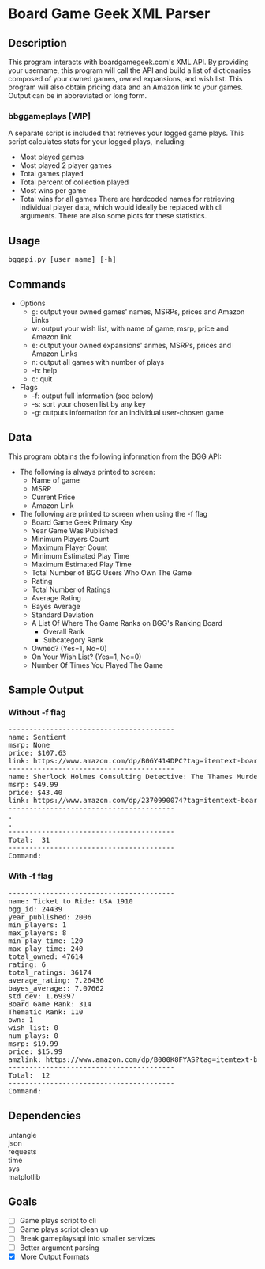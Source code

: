 # Board Game Geek XML Parser
## Description
This program interacts with boardgamegeek.com's XML API.  By providing your username, this program will call the API and build a list of dictionaries composed of your owned games, owned expansions, and wish list.  This program will also obtain pricing data and an Amazon link to your games.  Output can be in abbreviated or long form.
### bbggameplays [WIP]
A separate script is included that retrieves your logged game plays.  This script calculates stats for your logged plays, including:
  - Most played games
  - Most played 2 player games
  - Total games played
  - Total percent of collection played
  - Most wins per game
  - Total wins for all games
There are hardcoded names for retrieving individual player data, which would ideally be replaced with cli arguments. There are also some plots for these statistics.
## Usage
<pre>bggapi.py [user name] [-h]</pre>
## Commands
- Options
  - g: output your owned games' names, MSRPs, prices and Amazon Links
  - w: output your wish list, with name of game, msrp, price and Amazon link
  - e: output your owned expansions' anmes, MSRPs, prices and Amazon Links
  - n: output all games with number of plays
  - -h: help
  - q: quit
- Flags
  - -f: output full information (see below)
  - -s: sort your chosen list by any key
  - -g: outputs information for an individual user-chosen game
## Data
This program obtains the following information from the BGG API:<br>
- The following is always printed to screen:
  - Name of game
  - MSRP
  - Current Price
  - Amazon Link
- The following are printed to screen when using the -f flag
  - Board Game Geek Primary Key
  - Year Game Was Published
  - Minimum Players Count
  - Maximum Player Count
  - Minimum Estimated Play Time
  - Maximum Estimated Play Time
  - Total Number of BGG Users Who Own The Game
  - Rating
  - Total Number of Ratings
  - Average Rating
  - Bayes Average
  - Standard Deviation
  - A List Of Where The Game Ranks on BGG's Ranking Board
    - Overall Rank
    - Subcategory Rank
  - Owned? (Yes=1, No=0)
  - On Your Wish List? (Yes=1, No=0)
  - Number Of Times You Played The Game
## Sample Output
### Without -f flag
<pre>----------------------------------------
name: Sentient
msrp: None
price: $107.63
link: https://www.amazon.com/dp/B06Y414DPC?tag=itemtext-boardgamegeek-20&linkCode=ogi&th=1&psc=1
----------------------------------------
name: Sherlock Holmes Consulting Detective: The Thames Murders & Other Cases
msrp: $49.99
price: $43.40
link: https://www.amazon.com/dp/2370990074?tag=itemtext-boardgamegeek-20&linkCode=ogi&th=1&psc=1
----------------------------------------
.
.
----------------------------------------
Total:  31
----------------------------------------
Command:</pre>
### With -f flag
<pre>----------------------------------------
name: Ticket to Ride: USA 1910
bgg_id: 24439
year_published: 2006
min_players: 1
max_players: 8
min_play_time: 120
max_play_time: 240
total_owned: 47614
rating: 6
total_ratings: 36174
average_rating: 7.26436
bayes_average:: 7.07662
std_dev: 1.69397
Board Game Rank: 314
Thematic Rank: 110
own: 1
wish_list: 0
num_plays: 0
msrp: $19.99
price: $15.99
amzlink: https://www.amazon.com/dp/B000K8FYAS?tag=itemtext-boardgamegeek-20&linkCode=ogi&th=1&psc=1
----------------------------------------
Total:  12
----------------------------------------
Command:</pre>
## Dependencies
untangle<br>
json<br>
requests<br>
time<br>
sys<br>
matplotlib<br>
## Goals
- [ ] Game plays script to cli
- [ ] Game plays script clean up
- [ ] Break gameplaysapi into smaller services
- [ ] Better argument parsing
- [x] More Output Formats
